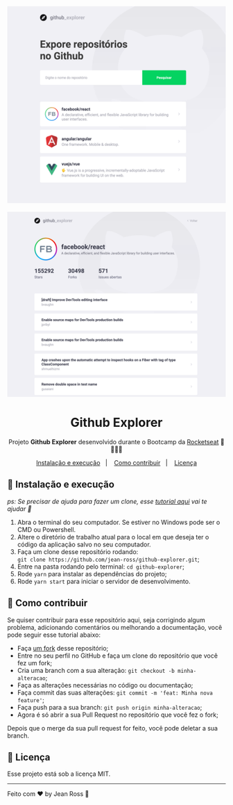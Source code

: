 <p align="center">
  <img src="./Home.png"/>
  <br><br>
  <img src="./Repository.png"/>
</p>

<h1 align="center">Github Explorer</h1>
<p align="center">Projeto <strong>Github Explorer</strong> desenvolvido durante o Bootcamp da <a href="https://rocketseat.com.br">Rocketseat</a> 🚀👩🏽‍🚀</p>

<p align="center">
  <a href="#-instalação-e-execução">Instalação e execução</a>&nbsp;&nbsp;&nbsp;|&nbsp;&nbsp;&nbsp;
  <a href="#-como-contribuir">Como contribuir</a>&nbsp;&nbsp;&nbsp;|&nbsp;&nbsp;&nbsp;
  <a href="#memo-licença">Licença</a>
</p>

## 🚀 Instalação e execução

_ps: Se precisar de ajuda para fazer um clone, esse [tutorial aqui](https://help.github.com/pt/github/creating-cloning-and-archiving-repositories/cloning-a-repository) vai te ajudar 💖_

1. Abra o terminal do seu computador. Se estiver no Windows pode ser o CMD ou Powershell.
2. Altere o diretório de trabalho atual para o local em que deseja ter o código da aplicação salvo no seu computador.
3. Faça um clone desse repositório rodando: <br> `git clone https://github.com/jean-ross/github-explorer.git`;
4. Entre na pasta rodando pelo terminal: `cd github-explorer`;
5. Rode `yarn` para instalar as dependências do projeto;
6. Rode `yarn start` para iniciar o servidor de desenvolvimento.

## 🤔 Como contribuir

Se quiser contribuir para esse repositório aqui, seja corrigindo algum problema, adicionando comentários ou melhorando a documentação, você pode seguir esse tutorial abaixo:

- Faça [um fork](https://help.github.com/pt/github/getting-started-with-github/fork-a-repo) desse repositório;
- Entre no seu perfil no GitHub e faça um clone do repositório que você fez um fork;
- Cria uma branch com a sua alteração: `git checkout -b minha-alteracao`;
- Faça as alterações necessárias no código ou documentação;
- Faça commit das suas alterações: `git commit -m 'feat: Minha nova feature'`;
- Faça push para a sua branch: `git push origin minha-alteracao`;
- Agora é só abrir a sua Pull Request no repositório que você fez o fork;

Depois que o merge da sua pull request for feito, você pode deletar a sua branch.

## :memo: Licença

Esse projeto está sob a licença MIT.

---

Feito com ♥ by Jean Ross :wave:
